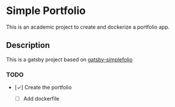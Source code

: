 # Simple Portfolio
This is an academic project to create and dockerize a portfolio app.
## Description
This is a gatsby project based on [gatsby-simplefolio](https://github.com/cobidev/gatsby-simplefolio)

### TODO
- [✓] Create the portfolio  
  - [ ] Add dockerfile  

